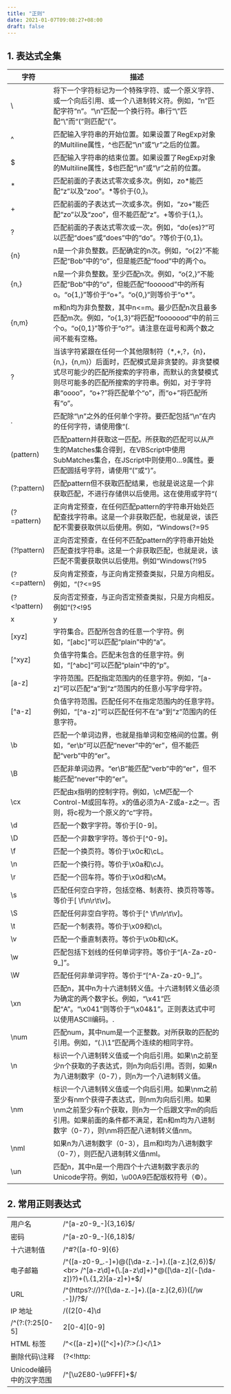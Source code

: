 ```yaml
---
title: "正则"
date: 2021-01-07T09:08:27+08:00
draft: false
---
```


## 1. 表达式全集

| 字符 |	描述 |
|---|---|
| \ | 将下一个字符标记为一个特殊字符、或一个原义字符、或一个向后引用、或一个八进制转义符。例如，“n”匹配字符“n”。“\n”匹配一个换行符。串行“\\”匹配“\”而“\(”则匹配“(”。|
| ^ |	匹配输入字符串的开始位置。如果设置了RegExp对象的Multiline属性，^也匹配“\n”或“\r”之后的位置。|
| $ |	匹配输入字符串的结束位置。如果设置了RegExp对象的Multiline属性，$也匹配“\n”或“\r”之前的位置。|
| * |	匹配前面的子表达式零次或多次。例如，zo*能匹配“z”以及“zoo”。*等价于{0,}。|
| + |	匹配前面的子表达式一次或多次。例如，“zo+”能匹配“zo”以及“zoo”，但不能匹配“z”。+等价于{1,}。|
| ? |	匹配前面的子表达式零次或一次。例如，“do(es)?”可以匹配“does”或“does”中的“do”。?等价于{0,1}。|
| {n}|	n是一个非负整数。匹配确定的n次。例如，“o{2}”不能匹配“Bob”中的“o”，但是能匹配“food”中的两个o。|
| {n,}|	n是一个非负整数。至少匹配n次。例如，“o{2,}”不能匹配“Bob”中的“o”，但能匹配“foooood”中的所有o。“o{1,}”等价于“o+”。“o{0,}”则等价于“o*”。|
| {n,m}|	m和n均为非负整数，其中n<=m。最少匹配n次且最多匹配m次。例如，“o{1,3}”将匹配“fooooood”中的前三个o。“o{0,1}”等价于“o?”。请注意在逗号和两个数之间不能有空格。|
| ? | 当该字符紧跟在任何一个其他限制符（*,+,?，{n}，{n,}，{n,m}）后面时，匹配模式是非贪婪的。非贪婪模式尽可能少的匹配所搜索的字符串，而默认的贪婪模式则尽可能多的匹配所搜索的字符串。例如，对于字符串“oooo”，“o+?”将匹配单个“o”，而“o+”将匹配所有“o”。|
| . | 匹配除“\n”之外的任何单个字符。要匹配包括“\n”在内的任何字符，请使用像“(.|\n)”的模式。|
| (pattern) |	匹配pattern并获取这一匹配。所获取的匹配可以从产生的Matches集合得到，在VBScript中使用SubMatches集合，在JScript中则使用$0…$9属性。要匹配圆括号字符，请使用“\(”或“\)”。|
| (?:pattern) |	匹配pattern但不获取匹配结果，也就是说这是一个非获取匹配，不进行存储供以后使用。这在使用或字符“(|)”来组合一个模式的各个部分是很有用。例如“industr(?:y|ies)”就是一个比“industry|industries”更简略的表达式。|
| (?=pattern) |	正向肯定预查，在任何匹配pattern的字符串开始处匹配查找字符串。这是一个非获取匹配，也就是说，该匹配不需要获取供以后使用。例如，“Windows(?=95|98|NT|2000)”能匹配“Windows2000”中的“Windows”，但不能匹配“Windows3.1”中的“Windows”。预查不消耗字符，也就是说，在一个匹配发生后，在最后一次匹配之后立即开始下一次匹配的搜索，而不是从包含预查的字符之后开始。|
| (?!pattern) |	正向否定预查，在任何不匹配pattern的字符串开始处匹配查找字符串。这是一个非获取匹配，也就是说，该匹配不需要获取供以后使用。例如“Windows(?!95|98|NT|2000)”能匹配“Windows3.1”中的“Windows”，但不能匹配“Windows2000”中的“Windows”。预查不消耗字符，也就是说，在一个匹配发生后，在最后一次匹配之后立即开始下一次匹配的搜索，而不是从包含预查的字符之后开始|
| (?<=pattern) | 反向肯定预查，与正向肯定预查类拟，只是方向相反。例如，“(?<=95|98|NT|2000)Windows”能匹配“2000Windows”中的“Windows”，但不能匹配“3.1Windows”中的“Windows”。|
| (?<!pattern) | 反向否定预查，与正向否定预查类拟，只是方向相反。例如“(?<!95|98|NT|2000)Windows”能匹配“3.1Windows”中的“Windows”，但不能匹配“2000Windows”中的“Windows”。|
| x|y | 匹配x或y。例如，“z|food”能匹配“z”或“food”。“(z|f)ood”则匹配“zood”或“food”。|
| [xyz] | 字符集合。匹配所包含的任意一个字符。例如，“[abc]”可以匹配“plain”中的“a”。|
| [^xyz] | 负值字符集合。匹配未包含的任意字符。例如，“[^abc]”可以匹配“plain”中的“p”。|
| [a-z] | 字符范围。匹配指定范围内的任意字符。例如，“[a-z]”可以匹配“a”到“z”范围内的任意小写字母字符。|
| [^a-z] | 负值字符范围。匹配任何不在指定范围内的任意字符。例如，“[^a-z]”可以匹配任何不在“a”到“z”范围内的任意字符。|
| \b | 	匹配一个单词边界，也就是指单词和空格间的位置。例如，“er\b”可以匹配“never”中的“er”，但不能匹配“verb”中的“er”。|
| \B |	匹配非单词边界。“er\B”能匹配“verb”中的“er”，但不能匹配“never”中的“er”。|
| \cx|	匹配由x指明的控制字符。例如，\cM匹配一个Control-M或回车符。x的值必须为A-Z或a-z之一。否则，将c视为一个原义的“c”字符。|
| \d | 	匹配一个数字字符。等价于[0-9]。|
| \D |	匹配一个非数字字符。等价于[^0-9]。|
| \f |	匹配一个换页符。等价于\x0c和\cL。|
| \n |	匹配一个换行符。等价于\x0a和\cJ。|
| \r |	匹配一个回车符。等价于\x0d和\cM。|
| \s |	匹配任何空白字符，包括空格、制表符、换页符等等。等价于[ \f\n\r\t\v]。|
| \S |	匹配任何非空白字符。等价于[^ \f\n\r\t\v]。|
| \t |	匹配一个制表符。等价于\x09和\cI。|
| \v |	匹配一个垂直制表符。等价于\x0b和\cK。|
| \w |	匹配包括下划线的任何单词字符。等价于“[A-Za-z0-9_]”。|
| \W |	匹配任何非单词字符。等价于“[^A-Za-z0-9_]”。|
| \xn |	匹配n，其中n为十六进制转义值。十六进制转义值必须为确定的两个数字长。例如，“\x41”匹配“A”。“\x041”则等价于“\x04&1”。正则表达式中可以使用ASCII编码。.|
| \num | 匹配num，其中num是一个正整数。对所获取的匹配的引用。例如，“(.)\1”匹配两个连续的相同字符。|
| \n | 标识一个八进制转义值或一个向后引用。如果\n之前至少n个获取的子表达式，则n为向后引用。否则，如果n为八进制数字（0-7），则n为一个八进制转义值。|
| \nm |	标识一个八进制转义值或一个向后引用。如果\nm之前至少有nm个获得子表达式，则nm为向后引用。如果\nm之前至少有n个获取，则n为一个后跟文字m的向后引用。如果前面的条件都不满足，若n和m均为八进制数字（0-7），则\nm将匹配八进制转义值nm。|
| \nml | 如果n为八进制数字（0-3），且m和l均为八进制数字（0-7），则匹配八进制转义值nml。|
| \un |	匹配n，其中n是一个用四个十六进制数字表示的Unicode字符。例如，\u00A9匹配版权符号（©）。|

## 2. 常用正则表达式

| | |
| --- | --- |
|用户名 |/^[a-z0-9_-]{3,16}$/|
|密码 |	/^[a-z0-9_-]{6,18}$/|
|十六进制值 |	/^#?([a-f0-9]{6}|[a-f0-9]{3})$/|
|电子邮箱 |	/^([a-z0-9_\.-]+)@([\da-z\.-]+)\.([a-z\.]{2,6})$/ <br> /^[a-z\d]+(\.[a-z\d]+)*@([\da-z](-[\da-z])?)+(\.{1,2}[a-z]+)+$/|
|URL |	/^(https?:\/\/)?([\da-z\.-]+)\.([a-z\.]{2,6})([\/\w \.-]*)*\/?$/|
|IP 地址 |	/((2[0-4]\d|25[0-5]|[01]?\d\d?)\.){3}(2[0-4]\d|25[0-5]|[01]?\d\d?)/|
/^(?:(?:25[0-5]|2[0-4][0-9]|[01]?[0-9][0-9]?)\.){3}(?:25[0-5]|2[0-4][0-9]|[01]?[0-9][0-9]?)$/|
|HTML 标签 |	/^<([a-z]+)([^<]+)*(?:>(.*)<\/\1>|\s+\/>)$/|
|删除代码\\注释 | 	(?<!http:|\S)//.*$|
|Unicode编码中的汉字范围	| /^[\u2E80-\u9FFF]+$/|
